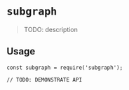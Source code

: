 # `subgraph`

> TODO: description

## Usage

```
const subgraph = require('subgraph');

// TODO: DEMONSTRATE API
```
